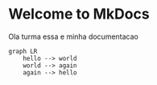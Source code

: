 # Welcome to MkDocs

Ola turma essa e minha documentacao

```mermaid
graph LR
    hello --> world
    world --> again
    again --> hello
```